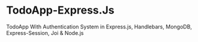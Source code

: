 # TodoApp-Express.Js
 TodoApp With Authentication System in Express.js, Handlebars, MongoDB, Express-Session, Joi & Node.js
